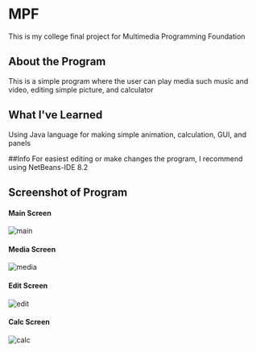 # MPF
This is my college final project for Multimedia Programming Foundation

## About the Program
This is a simple program where the user can play media such music and video, editing simple picture, and calculator

## What I've Learned
Using Java language for making simple animation, calculation, GUI, and panels

##Info
For easiest editing or make changes the program, I recommend using NetBeans-IDE 8.2

## Screenshot of Program
#### Main Screen
![main](./capture/main.PNG)

#### Media Screen
![media](./capture/media.PNG)

#### Edit Screen
![edit](./capture/editor.PNG)

#### Calc Screen
![calc](./capture/calc.PNG)
